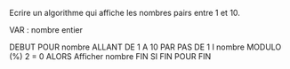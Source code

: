 Ecrire un algorithme qui affiche les nombres pairs entre 1 et 10.

VAR : nombre entier


DEBUT
POUR nombre ALLANT DE 1 A 10 PAR PAS DE 1
    I nombre MODULO (%) 2 = 0 ALORS
        Afficher nombre
    FIN SI
FIN POUR
FIN